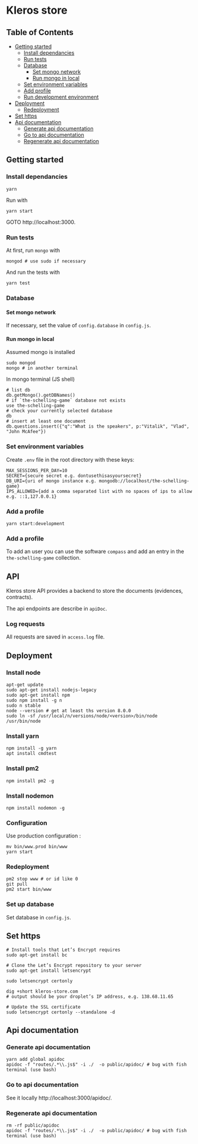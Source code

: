 # Kleros store

## Table of Contents

* [Getting started](#getting-started)
  * [Install dependancies](#install-dependancies)
  * [Run tests](#run-tests)
  * [Database](#database)
      * [Set mongo network](#set-mongo-network)
      * [Run mongo in local](#run-mongo-in-local)
  * [Set environment variables](#set-environment-variables)
  * [Add profile](#add-profile)
  * [Run development environment](#run-development-environment)
* [Deployment](#deployment)
  * [Redeployment](#redeployment)
* [Set https](#set-https)
* [Api documentation](#api-documentation)
  * [Generate api documentation](#generate-api-documentation)
  * [Go to api documentation](#go-to-api-documentation)
  * [Regenerate api documentation](#regenerate-api-documentation)


## Getting started

### Install dependancies

```
yarn
```

Run with

```
yarn start
```

GOTO http://localhost:3000.

### Run tests

At first, run `mongo` with
```
mongod # use sudo if necessary
```

And run the tests with
```
yarn test
```

### Database

#### Set mongo network

If necessary, set the value of `config.database` in `config.js`.

#### Run mongo in local

Assumed mongo is installed

```
sudo mongod
mongo # in another terminal
```

In mongo terminal (JS shell)
```
# list db
db.getMongo().getDBNames()
# if `the-schelling-game` database not exists
use the-schelling-game
# check your currently selected database
db
# insert at least one document
db.questions.insert({"q":"What is the speakers", p:"Vitalik", "Vlad", "John McAfee"})
```

### Set environment variables

Create `.env` file in the root directory with these keys:
```
MAX_SESSIONS_PER_DAY=10
SECRET={secure secret e.g. dontusethisasyoursecret}
DB_URI={uri of mongo instance e.g. mongodb://localhost/the-schelling-game}
IPS_ALLOWED={add a comma separated list with no spaces of ips to allow e.g. ::1,127.0.0.1}
```

### Add a profile

```
yarn start:development
```

### Add a profile

To add an user you can use the software `compass` and add an entry in the
`the-schelling-game` collection.

## API

Kleros store API provides a backend to store the documents
(evidences, contracts).

The api endpoints are describe in `apiDoc`.

### Log requests

All requests are saved in `access.log` file.

## Deployment

### Install node

```
apt-get update
sudo apt-get install nodejs-legacy
sudo apt-get install npm
sudo npm install -g n
sudo n stable
node --version # get at least ths version 8.0.0
sudo ln -sf /usr/local/n/versions/node/<version>/bin/node /usr/bin/node
```

### Install yarn

```
npm install -g yarn
apt install cmdtest
```

### Install pm2

```
npm install pm2 -g
```

### Install nodemon

```
npm install nodemon -g
```

### Configuration

Use production configuration :
```
mv bin/www.prod bin/www
yarn start
```

### Redeployment

```
pm2 stop www # or id like 0
git pull
pm2 start bin/www
```

### Set up database

Set database in `config.js`.

## Set https

```
# Install tools that Let’s Encrypt requires
sudo apt-get install bc

# Clone the Let’s Encrypt repository to your server
sudo apt-get install letsencrypt

sudo letsencrypt certonly

dig +short kleros-store.com
# output should be your droplet’s IP address, e.g. 138.68.11.65

# Update the SSL certificate
sudo letsencrypt certonly --standalone -d

```

## Api documentation

### Generate api documentation

```
yarn add global apidoc
apidoc -f "routes/.*\\.js$" -i ./  -o public/apidoc/ # bug with fish terminal (use bash)
```

### Go to api documentation

See it locally http://localhost:3000/apidoc/.

### Regenerate api documentation

```
rm -rf public/apidoc
apidoc -f "routes/.*\\.js$" -i ./  -o public/apidoc/ # bug with fish terminal (use bash)
```
